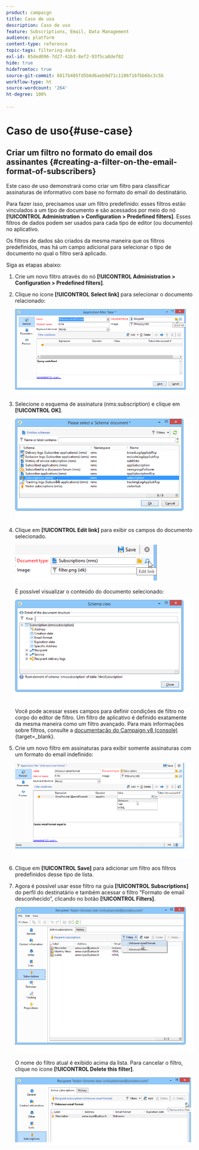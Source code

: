 ```yaml
---
product: campaign
title: Caso de uso
description: Caso de uso
feature: Subscriptions, Email, Data Management
audience: platform
content-type: reference
topic-tags: filtering-data
exl-id: 85ded096-7d27-41b3-8ef2-93f5ca8def82
hide: true
hidefromtoc: true
source-git-commit: 8817b485fd5b6d6aeb9d71c1106f16fbb6bc3c5b
workflow-type: ht
source-wordcount: '264'
ht-degree: 100%

---
```


# Caso de uso{#use-case}



## Criar um filtro no formato do email dos assinantes {#creating-a-filter-on-the-email-format-of-subscribers}

Este caso de uso demonstrará como criar um filtro para classificar assinaturas de informativo com base no formato do email do destinatário.

Para fazer isso, precisamos usar um filtro predefinido: esses filtros estão vinculados a um tipo de documento e são acessados por meio do nó **[!UICONTROL Administration > Configuration > Predefined filters]**. Esses filtros de dados podem ser usados para cada tipo de editor (ou documento) no aplicativo.

Os filtros de dados são criados da mesma maneira que os filtros predefinidos, mas há um campo adicional para selecionar o tipo de documento no qual o filtro será aplicado.

Siga as etapas abaixo:

1. Crie um novo filtro através do nó **[!UICONTROL Administration > Configuration > Predefined filters]**.
1. Clique no ícone **[!UICONTROL Select link]** para selecionar o documento relacionado:

   ![](assets/s_ncs_user_filter_choose_schema.png)

1. Selecione o esquema de assinatura (nms:subscription) e clique em **[!UICONTROL OK]**.

   ![](assets/s_ncs_user_filter_select_schema.png)

1. Clique em **[!UICONTROL Edit link]** para exibir os campos do documento selecionado.

   ![](assets/s_ncs_user_filter_edit_schema.png)

   É possível visualizar o conteúdo do documento selecionado:

   ![](assets/s_ncs_user_filter_view_schema.png)

   Você pode acessar esses campos para definir condições de filtro no corpo do editor de filtro. Um filtro de aplicativo é definido exatamente da mesma maneira como um filtro avançado. Para mais informações sobre filtros, consulte a [documentação do Campaign v8 (console)](https://experienceleague.adobe.com/pt-br/docs/campaign/campaign-v8/audience/create-filters){target=_blank}.


1. Crie um novo filtro em assinaturas para exibir somente assinaturas com um formato do email indefinido:

   ![](assets/s_ncs_user_filter_parameters.png)

1. Clique em **[!UICONTROL Save]** para adicionar um filtro aos filtros predefinidos desse tipo de lista.
1. Agora é possível usar esse filtro na guia **[!UICONTROL Subscriptions]** do perfil do destinatário e também acessar o filtro “Formato de email desconhecido”, clicando no botão **[!UICONTROL Filters]**.

   ![](assets/s_ncs_user_filter_on_events.png)

   O nome do filtro atual é exibido acima da lista. Para cancelar o filtro, clique no ícone **[!UICONTROL Delete this filter]**.

   ![](assets/s_ncs_user_filter_on_subscriptions.png)
